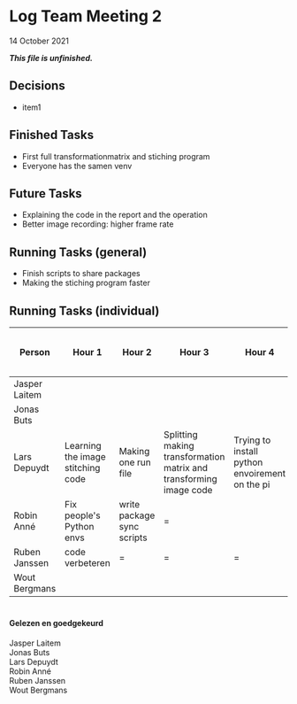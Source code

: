 # Log Team Meeting 2
14 October 2021

**_This file is unfinished._**
## Decisions
* item1

## Finished Tasks
* First full transformationmatrix and stiching program
* Everyone has the samen venv

## Future Tasks
* Explaining the code in the report and the operation
* Better image recording: higher frame rate
  
## Running Tasks (general)
* Finish scripts to share packages
* Making the stiching program faster

## Running Tasks (individual)
Person | Hour 1 | Hour 2 | Hour 3 | Hour 4 | After hours (specify time)
------ | ------ | ------ | ------ | ------ | -------------
Jasper Laitem |  |  | | 
Jonas Buts    |    |     |      |
Lars Depuydt  | Learning the image stitching code | Making one run file | Splitting making transformation matrix and transforming image code | Trying to install python envoirement on the pi
Robin Anné    | Fix people's Python envs | write package sync scripts | = | 
Ruben Janssen | code verbeteren   |  =   |   =   | =
Wout Bergmans |    |     |      |

#
#### Gelezen en goedgekeurd
Jasper Laitem <br/>
Jonas Buts <br/>
Lars Depuydt <br/>
Robin Anné <br/>
Ruben Janssen <br/>
Wout Bergmans
